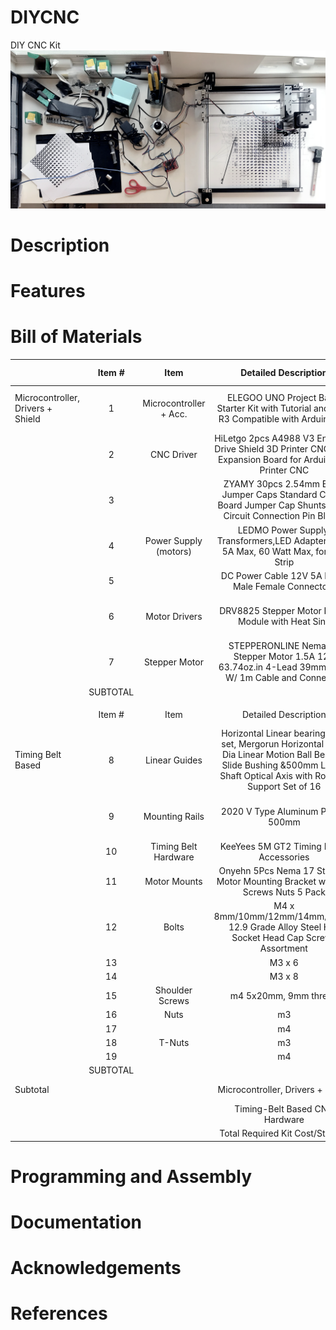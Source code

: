 # DIYCNC
DIY CNC Kit
![DIY CNC Kit](assets/01_headerImage.png)
# Description
# Features
# Bill of Materials
|  | Item # | Item | Detailed Description  | Vendor | QTY | Cost/ Unit | Total  Cost | Link | Notes |
|-|:-:|:-:|:-:|:-:|:-:|:-:|:-:|:-:|:-:|
| Microcontroller, Drivers + Shield | 1 | Microcontroller + Acc. | ELEGOO UNO Project Basic Starter Kit with Tutorial and UNO R3 Compatible with Arduino IDE | Amazon | 1 | $17.99 | $17.99 | https://www.amazon.com/ELEGOO-Starter-Tutorial-Compatible-Official/dp/B01DGD2GAO | Critical components are the microcontroller, the programming cable, the breadboard and the jumper wires - OK to furnish these separately |
|  | 2 | CNC Driver | HiLetgo 2pcs A4988 V3 Engraver Drive Shield 3D Printer CNC Drive Expansion Board for Arduino 3D Printer CNC | Amazon | 1 | $6.79 | $6.79 | https://www.amazon.com/gp/product/B01D2HL9T8/ref=ppx_yo_dt_b_asin_title_o01_s00?ie=UTF8&psc=1 | Original version: https://www.elecrow.com/arduino-cnc-shield-v3-51-grbl-v0-9-compatible-uses-pololu-drivers.html |
|  | 3 |  | ZYAMY 30pcs 2.54mm Black Jumper Caps Standard Circuit Board Jumper Cap Shunts Short Circuit Connection Pin Blocks | Amazon | 1 | $5.08 | $5.08 | https://www.amazon.com/ZYAMY-2-54mm-Standard-Circuit-Connection/dp/B077957RN7 |  |
|  | 4 | Power Supply (motors) | LEDMO Power Supply, Transformers,LED Adapter, 12V, 5A Max, 60 Watt Max, for LED Strip | Amazon | 1 | $10.99 | $10.99 | https://www.amazon.com/LEDMO-Power-Supply-Transformers-Adapter/dp/B01461MOGQ/ref=sr_1_5?dchild=1&keywords=12v+5a+power+supply&qid=1596567642&sr=8-5 |  |
|  | 5 |  | DC Power Cable 12V 5A Plugs Male Female Connectors | Amazon | 1 | $9.89 | $9.89 | https://www.amazon.com/43x2pcs-Connectors-Security-Lighting-MILAPEAK/dp/B072BXB2Y8 |  |
|  | 6 | Motor Drivers | DRV8825 Stepper Motor Driver Module with Heat Sink | Amazon | 1 | $12.69 | $12.69 | https://www.amazon.com/DAOKI-DRV8825-Stepper-Drivers-StepStick/dp/B07X8XPCDV | Sold in packs of 5 - Original version: https://www.pololu.com/product/2982, if purchased here also needs heat sinks |
|  | 7 | Stepper Motor | STEPPERONLINE Nema 17 Stepper Motor 1.5A 12V 63.74oz.in  4-Lead 39mm Body W/ 1m Cable and Connector | Amazon | 3 | $10.50 | $31.50 | https://www.amazon.com/gp/product/B07LF898KN/ref=ppx_yo_dt_b_asin_title_o00_s00?ie=UTF8&th=1 | Original version: https://www.pololu.com/product/2267 |
|  | SUBTOTAL |  |  |  |  |  | $94.93 |  |  |
|  |  |  |  |  |  |  |  |  |  |
|  | Item # | Item | Detailed Description  | Vendor | QTY | Cost/ Unit | Total  Cost | Link | Notes |
| Timing Belt Based | 8 | Linear Guides | Horizontal Linear bearing slide set, Mergorun Horizontal 8mm Dia Linear Motion Ball Bearing Slide Bushing &500mm Linear Shaft Optical Axis with Rod Rail Support Set of 16 | Amazon | 1 | 41.99 | 41.99 | https://www.amazon.com/Horizontal-bearing-Mergorun-Bearing-Bushing/dp/B06XPFLLSK |  |
|  | 9 | Mounting Rails | 2020 V Type Aluminum Profile 500mm | Amazon | 1 | $25.99 | $25.99 | https://www.amazon.com/HFS-European-Standard-Anodized-Extrusion/dp/B083B9F89G | Only two rails needed for construction of kit (additl rails can be used for machine prototyping, or the pack can be split with a roommate etc.) |
|  | 10 | Timing Belt Hardware | KeeYees 5M GT2 Timing Belt + Accessories | Amazon | 1 | $14.99 | $14.99 | https://www.amazon.com/KeeYees-Timing-Tensioner-Torsion-Printer/dp/B07JKT5BZQ/ |  |
|  | 11 | Motor Mounts | Onyehn 5Pcs Nema 17 Stepper Motor Mounting Bracket with M3 Screws Nuts 5 Pack | Amazon | 1 | 13.99 | 13.99 | https://www.amazon.com/gp/product/B07D7P2DC3 |  |
|  | 12 | Bolts | M4 x 8mm/10mm/12mm/14mm/16mm 12.9 Grade Alloy Steel Hex Socket Head Cap Screws Assortment | Amazon | 1 | $8.99 | $8.99 | https://www.amazon.com/iExcell-Assortment-Socket-Screws-Finish/dp/B01M3SSEG2 |  |
|  | 13 |  | M3 x 6 | McMaster | 12 | $0.09 | $1.12 | https://www.mcmaster.com/91290A111/ |  |
|  | 14 |  | M3 x 8 | McMaster | 6 | $0.08 | $0.47 | https://www.mcmaster.com/91290A113/ |  |
|  | 15 | Shoulder Screws | m4 5x20mm, 9mm thread | McMaster | 2 | $2.96 | $5.92 | https://www.mcmaster.com/92981A042/ |  |
|  | 16 | Nuts | m3 | McMaster | 4 | $0.01 | $0.04 | https://www.mcmaster.com/90592A085/ |  |
|  | 17 |  | m4 | McMaster | 12 | $0.01 | $0.17 | https://www.mcmaster.com/90592A090/ |  |
|  | 18 | T-Nuts | m3 | Amazon | 2 | $0.16 | $0.32 | www.amazon.com/dp/B01GCDG2QE |  |
|  | 19 |  | m4 | Amazon | 10 | $0.16 | $1.60 | https://www.amazon.com/dp/B01GCDG2RI?th=1 |  |
|  | SUBTOTAL |  |  |  |  |  | $115.58 |  |  |
| Subtotal |  |  | Microcontroller, Drivers + Shield |  | 1 | $94.93 | $94.93 |  | Minimum Electronic Components for 3-axis Machine |
|  |  |  | Timing-Belt Based CNC Hardware |  | 1 | $115.58 | $115.58 |  | Custom Bracket NIC |
|  |  |  | Total Required Kit Cost/Student |  |  |  | $210.51 |  |  |
# Programming and Assembly
# Documentation
# Acknowledgements
# References
